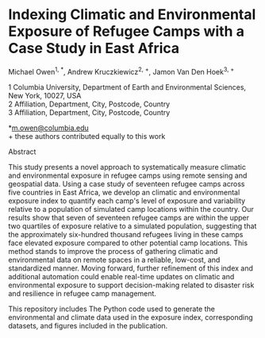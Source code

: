 # Indexing Climatic and Environmental Exposure of Refugee Camps with a Case Study in East Africa

Michael Owen<sup>1, *</sup>, Andrew Kruczkiewicz<sup>2, +</sup>, Jamon Van Den Hoek<sup>3, +</sup>

1 Columbia University, Department of Earth and Environmental Sciences, New York, 10027, USA <br/>
2 Affiliation, Department, City, Postcode, Country <br/>
3 Affiliation, Department, City, Postcode, Country <br/>

*m.owen@columbia.edu <br/>
\+ these authors contributed equally to this work

Abstract

This study presents a novel approach to systematically measure climatic and environmental exposure in refugee camps using remote sensing and geospatial data. Using a case study of seventeen refugee camps across five countries in East Africa, we develop an climatic and environmental exposure index to quantify each camp's level of exposure and variability relative to a population of simulated camp locations within the country. Our results show that seven of seventeen refugee camps are within the upper two quartiles of exposure relative to a simulated population, suggesting that the approximately six-hundred thousand refugees living in these camps face elevated exposure compared to other potential camp locations. This method stands to improve the process of gathering climatic and environmental data on remote spaces in a reliable, low-cost, and standardized manner. Moving forward, further refinement of this index and additional automation could enable real-time updates on climatic and environmental exposure to support decision-making related to disaster risk and resilience in refugee camp management.

This repository includes The Python code used to generate the environmental and climate data used in the exposure index, corresponding datasets, and figures included in the publication.
